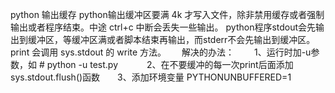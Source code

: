 python 输出缓存
python输出缓冲区要满 4k 才写入文件，除非禁用缓存或者强制输出或者程序结束。中途 ctrl+c 中断会丢失一些输出。
python程序stdout会先输出到缓冲区，等缓冲区满或者脚本结束再输出，而stderr不会先输出到缓冲区。print 会调用 sys.stdout 的 write 方法。　　
解决的办法：　　
1、运行时加-u参数，如 # python -u test.py　　　
2、在不要缓冲的每一次print后面添加sys.stdout.flush()函数　　3、添加环境变量 PYTHONUNBUFFERED=1